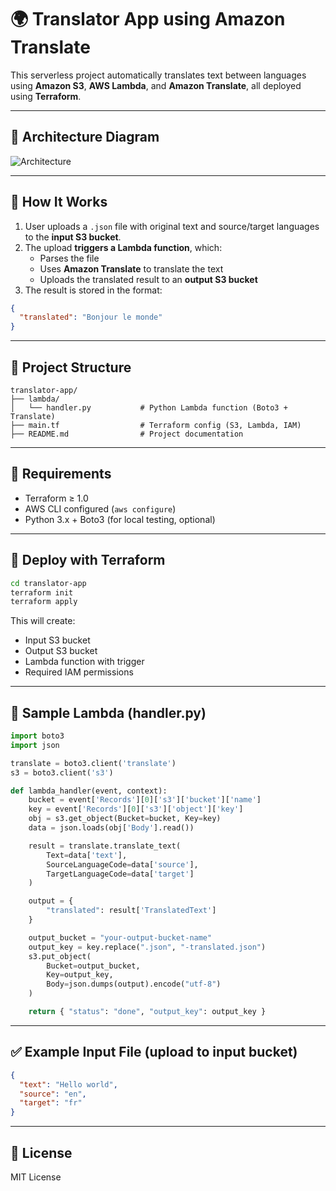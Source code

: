 # 🌍 Translator App using Amazon Translate

This serverless project automatically translates text between languages using **Amazon S3**, **AWS Lambda**, and **Amazon Translate**, all deployed using **Terraform**.

---

## 📐 Architecture Diagram

![Architecture](Amazon_Translate%20(1).jpg)

---

## 🧩 How It Works

1. User uploads a `.json` file with original text and source/target languages to the **input S3 bucket**.
2. The upload **triggers a Lambda function**, which:
   - Parses the file
   - Uses **Amazon Translate** to translate the text
   - Uploads the translated result to an **output S3 bucket**
3. The result is stored in the format:
```json
{
  "translated": "Bonjour le monde"
}
```

---

## 📁 Project Structure

```
translator-app/
├── lambda/
│   └── handler.py           # Python Lambda function (Boto3 + Translate)
├── main.tf                  # Terraform config (S3, Lambda, IAM)
├── README.md                # Project documentation
```

---

## 🔧 Requirements

- Terraform ≥ 1.0
- AWS CLI configured (`aws configure`)
- Python 3.x + Boto3 (for local testing, optional)

---

## 🚀 Deploy with Terraform

```bash
cd translator-app
terraform init
terraform apply
```

This will create:

- Input S3 bucket
- Output S3 bucket
- Lambda function with trigger
- Required IAM permissions

---

## 🧠 Sample Lambda (handler.py)

```python
import boto3
import json

translate = boto3.client('translate')
s3 = boto3.client('s3')

def lambda_handler(event, context):
    bucket = event['Records'][0]['s3']['bucket']['name']
    key = event['Records'][0]['s3']['object']['key']
    obj = s3.get_object(Bucket=bucket, Key=key)
    data = json.loads(obj['Body'].read())

    result = translate.translate_text(
        Text=data['text'],
        SourceLanguageCode=data['source'],
        TargetLanguageCode=data['target']
    )

    output = {
        "translated": result['TranslatedText']
    }

    output_bucket = "your-output-bucket-name"
    output_key = key.replace(".json", "-translated.json")
    s3.put_object(
        Bucket=output_bucket,
        Key=output_key,
        Body=json.dumps(output).encode("utf-8")
    )

    return { "status": "done", "output_key": output_key }
```

---

## ✅ Example Input File (upload to input bucket)

```json
{
  "text": "Hello world",
  "source": "en",
  "target": "fr"
}
```

---

## 📄 License

MIT License
